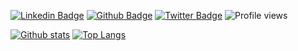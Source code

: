 [![Linkedin Badge](https://img.shields.io/badge/-AronMav-0072b1?style=flat&logo=Linkedin&logoColor=black&link=https://www.linkedin.com/in/AronMav/)](https://www.linkedin.com/in/AronMav/) [![Github Badge](https://img.shields.io/badge/-AronMav-grey?style=flat&logo=github&logoColor=black&link=https://github.com/AronMav/)](https://www.github.com/AronMav/) [![Twitter Badge](https://img.shields.io/badge/-AronMav-00acee?style=flat&logo=twitter&logoColor=black&link=https://twitter.com/AronMav/)](https://www.twitter.com/AronMav/)
![Profile views](https://gpvc.arturio.dev/AronMav)  

[![Github stats](https://github-readme-stats.vercel.app/api?username=AronMav&show_icons=true&include_all_commits=true)](https://github.com/AronMav/github-readme-stats)
[![Top Langs](https://github-readme-stats.vercel.app/api/top-langs/?username=AronMav&layout=compact)](https://github.com/AronMav/github-readme-stats)

